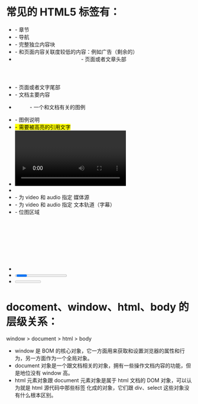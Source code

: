 # 常见的 HTML5 标签有：

* <section> - 章节
* <nav> - 导航
* <article> - 完整独立内容块
* <aside> - 和页面内容关联度较低的内容：例如广告（剩余的）
* <header> - 页面或者文章头部
* <footer> - 页面或者文字尾部
* <main> - 文档主要内容
* <figure> - 一个和文档有关的图例
* <figcaption> - 图例说明
* <mark> - 需要被高亮的引用文字
* <video> - 视频
* <audio> - 音频
* <source> - 为 video 和 audio 指定 媒体源
* <track> - 为 video 和 audio 指定 文本轨道（字幕）
* <canvas> - 位图区域
* <svg> - 矢量图
* <progress> - 进度条
* <meter> - 滑动条


# docoment、window、html、body 的层级关系：

  window > document > html > body       


  * window 是 BOM 的核心对象，它一方面用来获取和设置浏览器的属性和行为，另一方面作为一个全局对象。  
  * document 对象是一个跟文档相关的对象，拥有一些操作文档内容的功能，但是地位没有 window 高。  
  * html 元素对象跟 document 元素对象是属于 html 文档的 DOM 对象，可以认为就是 html 源代码中那些标签  化成的对象，它们跟 div、select 这些对象没有什么根本区别。